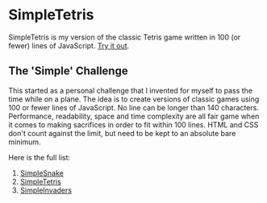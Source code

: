 # SimpleTetris

SimpleTetris is my version of the classic Tetris game written in 100 (or fewer) lines of JavaScript. [Try it out](https://alaricus.github.io/SimpleTetris/).

## The 'Simple' Challenge

This started as a personal challenge that I invented for myself to pass the time while on a plane. The idea is to create versions of classic games using 100 or fewer lines of JavaScript. No line can be longer than 140 characters. Performance, readability, space and time complexity are all fair game when it comes to making sacrifices in order to fit within 100 lines. HTML and CSS don't count against the limit, but need to be kept to an absolute bare minimum.

Here is the full list:

1. [SimpleSnake](https://github.com/Alaricus/SimpleSnake)
2. [SimpleTetris](https://github.com/Alaricus/SimpleTetris)
3. [SimpleInvaders](https://github.com/Alaricus/SimpleInvaders)
